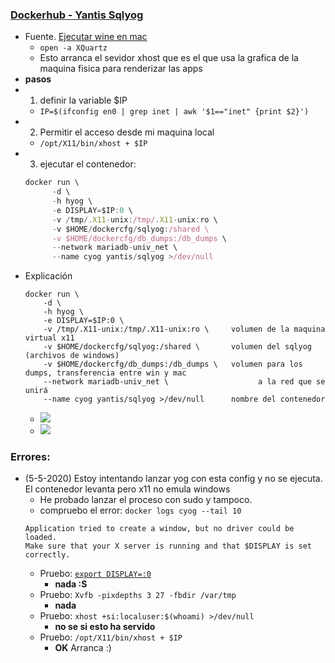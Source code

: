 ### [Dockerhub - Yantis Sqlyog](https://hub.docker.com/r/yantis/sqlyog/)
- Fuente. [Ejecutar wine en mac](https://sourabhbajaj.com/blog/2017/02/07/gui-applications-docker-mac/)
  - `open -a XQuartz`
  - Esto arranca el sevidor xhost que es el que usa la grafica de la maquina fisica para renderizar las apps
- **pasos**
- 1. definir la variable $IP
  - `IP=$(ifconfig en0 | grep inet | awk '$1=="inet" {print $2}')`
- 2. Permitir el acceso desde mi maquina local
  - `/opt/X11/bin/xhost + $IP`
- 3. ejecutar el contenedor:
  ```js
  docker run \
        -d \
        -h hyog \
        -e DISPLAY=$IP:0 \
        -v /tmp/.X11-unix:/tmp/.X11-unix:ro \
        -v $HOME/dockercfg/sqlyog:/shared \
        -v $HOME/dockercfg/db_dumps:/db_dumps \
        --network mariadb-univ_net \
        --name cyog yantis/sqlyog >/dev/null
  ```
- Explicación
  ```
  docker run \
      -d \
      -h hyog \
      -e DISPLAY=$IP:0 \
      -v /tmp/.X11-unix:/tmp/.X11-unix:ro \     volumen de la maquina virtual x11
      -v $HOME/dockercfg/sqlyog:/shared \       volumen del sqlyog (archivos de windows)
      -v $HOME/dockercfg/db_dumps:/db_dumps \   volumen para los dumps, transferencia entre win y mac
      --network mariadb-univ_net \                    a la red que se unirá
      --name cyog yantis/sqlyog >/dev/null      nombre del contenedor
  ```
  - ![](https://trello-attachments.s3.amazonaws.com/5e0520ef68ff3a22a9ce167b/1022x85/f5f3e1f611a1a538e86dc254951080b3/image.png)
  - ![](https://trello-attachments.s3.amazonaws.com/5e0520ef68ff3a22a9ce167b/1178x473/3fef1b05c6ceccbd52ea4324435e315a/image.png)

### Errores:
- (5-5-2020) Estoy intentando lanzar yog con esta config y no se ejecuta. El contenedor levanta pero x11 no emula windows
  - He probado lanzar el proceso con sudo y tampoco.
  - compruebo el error: `docker logs cyog --tail 10`
  ```
  Application tried to create a window, but no driver could be loaded.
  Make sure that your X server is running and that $DISPLAY is set correctly.
  ```
  - Pruebo: [`export DISPLAY=:0`](https://stackoverflow.com/questions/52553112/make-sure-that-your-x-server-is-running-and-that-display-is-set-correctly)
    - **nada :S**
  - Pruebo: `Xvfb -pixdepths 3 27 -fbdir /var/tmp`
    - **nada**
  - Pruebo: `xhost +si:localuser:$(whoami) >/dev/null`
    - **no se si esto ha servido**
  - Pruebo: `/opt/X11/bin/xhost + $IP`
    - **OK** Arranca :)
